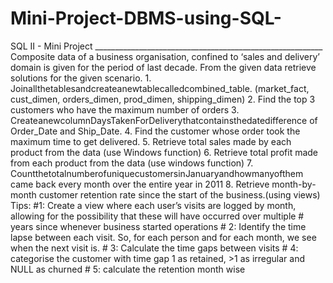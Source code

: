 # Mini-Project-DBMS-using-SQL-
SQL II - Mini Project _________________________________________________________ Composite data of a business organisation, confined to ‘sales and delivery’ domain is given for the period of last decade. From the given data retrieve solutions for the given scenario. 1. Joinallthetablesandcreateanewtablecalledcombined_table. (market_fact, cust_dimen, orders_dimen, prod_dimen, shipping_dimen) 2. Find the top 3 customers who have the maximum number of orders 3. CreateanewcolumnDaysTakenForDeliverythatcontainsthedatedifference of Order_Date and Ship_Date. 4. Find the customer whose order took the maximum time to get delivered. 5. Retrieve total sales made by each product from the data (use Windows function) 6. Retrieve total profit made from each product from the data (use windows function) 7. CountthetotalnumberofuniquecustomersinJanuaryandhowmanyofthem came back every month over the entire year in 2011 8. Retrieve month-by-month customer retention rate since the start of the business.(using views) Tips: #1: Create a view where each user’s visits are logged by month, allowing for the possibility that these will have occurred over multiple # years since whenever business started operations # 2: Identify the time lapse between each visit. So, for each person and for each month, we see when the next visit is. # 3: Calculate the time gaps between visits # 4: categorise the customer with time gap 1 as retained, >1 as irregular and NULL as churned # 5: calculate the retention month wise
